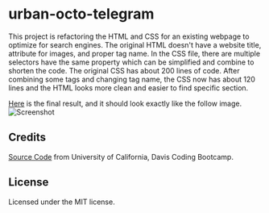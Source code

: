 # urban-octo-telegram

This project is refactoring the HTML and CSS for an existing webpage to optimize for search engines. The original HTML doesn't have a website title, attribute for images, and proper tag name. In the CSS file, there are multiple selectors have the same property which can be simplified and combine to shorten the code. The original CSS has about 200 lines of code. After combining some tags and changing tag name, the CSS now has about 120 lines and the HTML looks more clean and easier to find specific section. 

[Here](https://maggie9685.github.io/urban-octo-telegram/) is the final result, and it should look exactly like the follow image.
![Screenshot](../assets/images/Webpage-full-look.png)

## Credits
[Source Code](https://ucdavis.bootcampcontent.com/ucdavis-boot-camp/ucd-virt-bo-fsf-pt-09-2021-u-b.git/) from University of California, Davis Coding Bootcamp. 

## License
Licensed under the MIT license.
